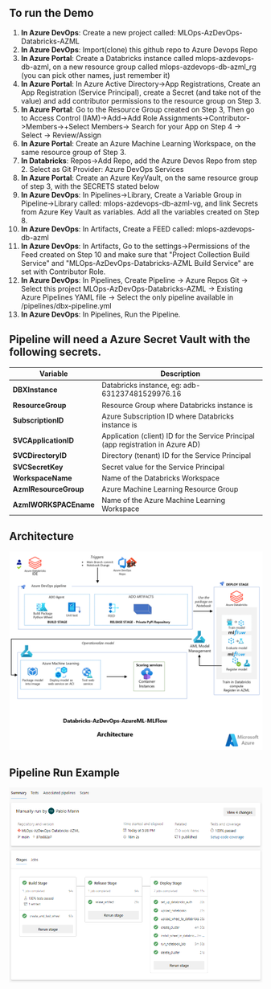 ## To run the Demo

1.	**In Azure DevOps**: Create a new project called: MLOps-AzDevOps-Databricks-AZML
2.	**In Azure DevOps**: Import(clone) this github repo to Azure Devops Repo
3.  **In Azure Portal**: Create a Databricks instance called mlops-azdevops-db-azml, on a new resource group called mlops-azdevops-db-azml_rg (you can pick other names, just remember it)
4.  **In Azure Portal**: In Azure Active Directory->App Registrations, Create an App Registration (Service Principal), create a Secret (and take not of the value) and add contributor permissions to the resource group on Step 3. 
5.  **In Azure Portal**: Go to the Resource Group created on Step 3, Then go to Access Control (IAM)->Add->Add Role Assignments->Contributor->Members->+Select Members-> Search for your App on Step 4 -> Select -> Review/Assign
6.  **In Azure Portal**: Create an Azure Machine Learning Workspace, on the same resource group of Step 3.
7.	**In Databricks**:   Repos->Add Repo, add the Azure Devos Repo from step 2. Select as Git Provider: Azure DevOps Services
8.	**In Azure Portal**: Create an Azure KeyVault, on the same resource group of step 3, with the SECRETS stated below
9.	**In Azure DevOps**: In Pipelines->Library, Create a Variable Group in Pipeline->Library called: mlops-azdevops-db-azml-vg, and link Secrets from Azure Key Vault as variables. Add all the variables created on Step 8.
10.	**In Azure DevOps**: In Artifacts, Create a FEED called: mlops-azdevops-db-azml
11. **In Azure DevOps**: In Artifacts, Go to the settings->Permissions of the Feed created on Step 10 and make sure that "Project Collection Build Service" and "MLOps-AzDevOps-Databricks-AZML Build Service" are set with Contributor Role.
12.	**In Azure DevOps**: In Pipelines, Create Pipeline -> Azure Repos Git -> Select this project MLOps-AzDevOps-Databricks-AZML ->  Existing Azure Pipelines YAML file -> Select the only pipeline available in /pipelines/dbx-pipeline.yml
13. **In Azure DevOps**: In Pipelines, Run the Pipeline.


## Pipeline will need a Azure Secret Vault with the following secrets.

|  Variable             |  Description                                                                     |
|-----------------------|----------------------------------------------------------------------------------|
| **DBXInstance**       | Databricks instance, eg: adb-631237481529976.16                                  |
| **ResourceGroup**     | Resource Group where Databricks instance is                                      |
| **SubscriptionID**    | Azure Subscription ID where Databricks instance is                               |
| **SVCApplicationID**  | Application (client) ID for the Service Principal (app registration in Azure AD) |
| **SVCDirectoryID**    | Directory (tenant) ID for the Service Principal                                  |
| **SVCSecretKey**      | Secret value for the Service Principal                                           |
| **WorkspaceName**     | Name of the Databricks Workspace                                                 |
| **AzmlResourceGroup** | Azure Machine Learning Resource Group                                            |
| **AzmlWORKSPACEname** | Name of the Azure Machine Learning Workspace                                     |


## Architecture
![Architecture!](/Architecture.png "Architecture")

## Pipeline Run Example<br>
![Pipeline Run Sample!](/PipelineResults.png "Pipeline Run Sample")
